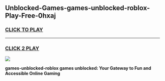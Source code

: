 
## Unblocked-Games-games-unblocked-roblox-Play-Free-0hxaj
<h3>
<a href="https://premium76.site?title=games-unblocked-roblox&ref=15A">CLICK TO PLAY</a></h3>
<hr>

<h3>
<a href="https://premium76.site?title=games-unblocked-roblox&ref=15A">CLICK 2 PLAY</a>
  
</h3>

<a href="https://premium76.site?title=games-unblocked-roblox&ref=15A"><img src="https://clearcache.store/games.png"></a>


**games-unblocked-roblox games unblocked: Your Gateway to Fun and Accessible Online Gaming**
